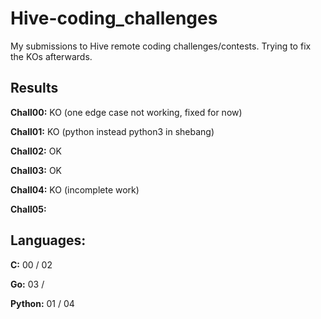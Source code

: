 # Hive-coding_challenges
My submissions to Hive remote coding challenges/contests. Trying to fix the KOs afterwards.

## Results

**Chall00:** KO (one edge case not working, fixed for now)

**Chall01:** KO (python instead python3 in shebang)

**Chall02:** OK

**Chall03:** OK

**Chall04:** KO (incomplete work)

**Chall05:**

## Languages:

**C:** 00 / 02

**Go:** 03 /

**Python:** 01 / 04
